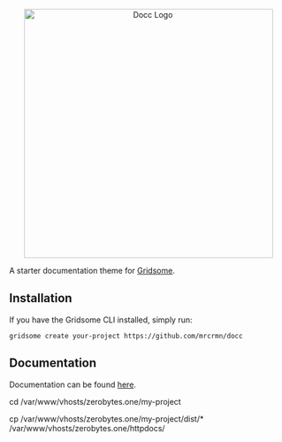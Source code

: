 <p align="center">
    <img src="https://github.com/mrcrmn/docc/raw/master/static/logo.jpg" alt="Docc Logo" width="450">
</p>

A starter documentation theme for [Gridsome](https://gridsome.org/).

## Installation

If you have the Gridsome CLI installed, simply run:

`gridsome create your-project https://github.com/mrcrmn/docc`

## Documentation

Documentation can be found [here](https://docc-theme.netlify.com/).


cd /var/www/vhosts/zerobytes.one/my-project

cp /var/www/vhosts/zerobytes.one/my-project/dist/* /var/www/vhosts/zerobytes.one/httpdocs/

